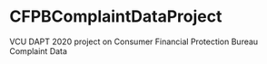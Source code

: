# CFPBComplaintDataProject
VCU DAPT 2020 project on Consumer Financial Protection Bureau Complaint Data
